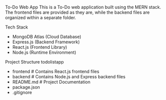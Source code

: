 To-Do Web App
This is a To-Do web application built using the MERN stack. The frontend files are provided as they are, while the backend files are organized within a separate folder.

Tech Stack
- MongoDB Atlas (Cloud Database)
- Express.js (Backend Framework)
- React.js (Frontend Library)
- Node.js (Runtime Environment)

Project Structure
todolistapp
- frontend   # Contains React.js frontend files
- backend    # Contains Node.js and Express backend files
- README.md   # Project Documentation
- package.json
- .gitignore
  
